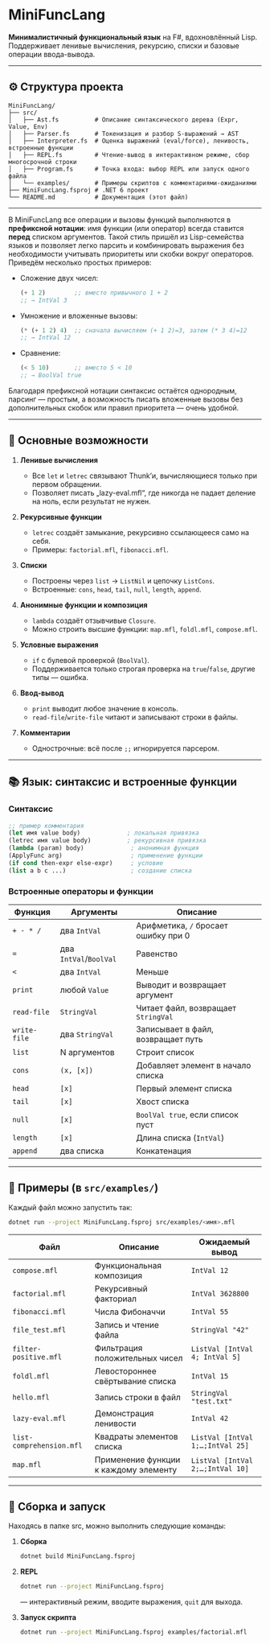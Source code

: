 # MiniFuncLang

**Минималистичный функциональный язык** на F#, вдохновлённый Lisp. Поддерживает ленивые вычисления, рекурсию, списки и базовые операции ввода-вывода.

---

## ⚙️ Структура проекта

```
MiniFuncLang/
├── src/
│   ├── Ast.fs          # Описание синтаксического дерева (Expr, Value, Env)
│   ├── Parser.fs       # Токенизация и разбор S-выражений → AST
│   ├── Interpreter.fs  # Оценка выражений (eval/force), ленивость, встроенные функции
│   ├── REPL.fs         # Чтение-вывод в интерактивном режиме, сбор многосрочной строки
│   ├── Program.fs      # Точка входа: выбор REPL или запуск одного файла
│   └── examples/       # Примеры скриптов с комментариями-ожиданиями
├── MiniFuncLang.fsproj # .NET 6 проект
└── README.md           # Документация (этот файл)
```
---
В MiniFuncLang все операции и вызовы функций выполняются в **префиксной нотации**: имя функции (или оператор) всегда ставится **перед** списком аргументов. Такой стиль пришёл из Lisp-семейства языков и позволяет легко парсить и комбинировать выражения без необходимости учитывать приоритеты или скобки вокруг операторов. Приведём несколько простых примеров:

* Сложение двух чисел:

  ```lisp
  (+ 1 2)        ;; вместо привычного 1 + 2
  ;; → IntVal 3
  ```

* Умножение и вложенные вызовы:

  ```lisp
  (* (+ 1 2) 4)  ;; сначала вычисляем (+ 1 2)=3, затем (* 3 4)=12
  ;; → IntVal 12
  ```

* Сравнение:

  ```lisp
  (< 5 10)       ;; вместо 5 < 10
  ;; → BoolVal true
  ```

Благодаря префиксной нотации синтаксис остаётся однородным, парсинг — простым, а возможность писать вложенные вызовы без дополнительных скобок или правил приоритета — очень удобной.

---

## 🧠 Основные возможности

1. **Ленивые вычисления**

   * Все `let` и `letrec` связывают Thunk’и, вычисляющиеся только при первом обращении.
   * Позволяет писать „lazy-eval.mfl“, где никогда не падает деление на ноль, если результат не нужен.

2. **Рекурсивные функции**

   * `letrec` создаёт замыкание, рекурсивно ссылающееся само на себя.
   * Примеры: `factorial.mfl`, `fibonacci.mfl`.

3. **Списки**

   * Построены через `list` → `ListNil` и цепочку `ListCons`.
   * Встроенные: `cons`, `head`, `tail`, `null`, `length`, `append`.

4. **Анонимные функции и композиция**

   * `lambda` создаёт отзывчивые `Closure`.
   * Можно строить высшие функции: `map.mfl`, `foldl.mfl`, `compose.mfl`.

5. **Условные выражения**

   * `if` с булевой проверкой (`BoolVal`).
   * Поддерживается только строгая проверка на `true`/`false`, другие типы — ошибка.

6. **Ввод-вывод**

   * `print` выводит любое значение в консоль.
   * `read-file`/`write-file` читают и записывают строки в файлы.

7. **Комментарии**

   * Однострочные: всё после `;;` игнорируется парсером.

---

## 📚 Язык: синтаксис и встроенные функции

### Синтаксис

```lisp
;; пример комментария
(let имя value body)             ; локальная привязка
(letrec имя value body)          ; рекурсивная привязка
(lambda (param) body)             ; анонимная функция
(ApplyFunc arg)                   ; применение функции
(if cond then-expr else-expr)     ; условие
(list a b c ...)                  ; создание списка
```

### Встроенные операторы и функции

| Функция      | Аргументы              | Описание                             |
| ------------ | ---------------------- | ------------------------------------ |
| `+ - * /`    | два `IntVal`           | Арифметика, `/` бросает ошибку при 0 |
| `=`          | два `IntVal`/`BoolVal` | Равенство                            |
| `<`          | два `IntVal`           | Меньше                               |
| `print`      | любой `Value`          | Выводит и возвращает аргумент        |
| `read-file`  | `StringVal`            | Читает файл, возвращает `StringVal`  |
| `write-file` | два `StringVal`        | Записывает в файл, возвращает путь   |
| `list`       | N аргументов           | Строит список                        |
| `cons`       | `(x, [x])`             | Добавляет элемент в начало списка    |
| `head`       | `[x]`                  | Первый элемент списка                |
| `tail`       | `[x]`                  | Хвост списка                         |
| `null`       | `[x]`                  | `BoolVal true`, если список пуст     |
| `length`     | `[x]`                  | Длина списка (`IntVal`)              |
| `append`     | два списка             | Конкатенация                         |

---

## 📂 Примеры (в `src/examples/`)

Каждый файл можно запустить так:

```bash
dotnet run --project MiniFuncLang.fsproj src/examples/<имя>.mfl
```

| Файл                     | Описание                              | Ожидаемый вывод                  |
| ------------------------ | ------------------------------------- | -------------------------------- |
| `compose.mfl`            | Функциональная композиция             | `IntVal 12`                      |
| `factorial.mfl`          | Рекурсивный факториал                 | `IntVal 3628800`                 |
| `fibonacci.mfl`          | Числа Фибоначчи                       | `IntVal 55`                      |
| `file_test.mfl`          | Запись и чтение файла                 | `StringVal "42"`                 |
| `filter-positive.mfl`    | Фильтрация положительных чисел        | `ListVal [IntVal 4; IntVal 5]`   |
| `foldl.mfl`              | Левостороннее свёртывание списка      | `IntVal 15`                      |
| `hello.mfl`              | Запись строки в файл                  | `StringVal "test.txt"`           |
| `lazy-eval.mfl`          | Демонстрация ленивости                | `IntVal 42`                      |
| `list-comprehension.mfl` | Квадраты элементов списка             | `ListVal [IntVal 1;…;IntVal 25]` |
| `map.mfl`                | Применение функции к каждому элементу | `ListVal [IntVal 2;…;IntVal 10]` |

---

## 🚀 Сборка и запуск

Находясь в папке src, можно выполнить следующие команды:

1. **Сборка**

   ```bash
   dotnet build MiniFuncLang.fsproj
   ```

2. **REPL**

   ```bash
   dotnet run --project MiniFuncLang.fsproj
   ```

   — интерактивный режим, вводите выражения, `quit` для выхода.

3. **Запуск скрипта**

   ```bash
   dotnet run --project MiniFuncLang.fsproj examples/factorial.mfl
   ```